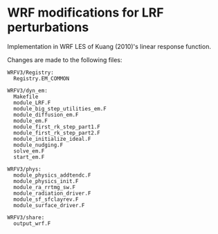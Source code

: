 # WRF modifications for LRF perturbations

Implementation in WRF LES of Kuang (2010)'s linear response function.

Changes are made to the following files:

```
WRFV3/Registry:
  Registry.EM_COMMON

WRFV3/dyn_em:
  Makefile
  module_LRF.F
  module_big_step_utilities_em.F
  module_diffusion_em.F
  module_em.F
  module_first_rk_step_part1.F
  module_first_rk_step_part2.F
  module_initialize_ideal.F
  module_nudging.F
  solve_em.F
  start_em.F

WRFV3/phys:
  module_physics_addtendc.F
  module_physics_init.F
  module_ra_rrtmg_sw.F
  module_radiation_driver.F
  module_sf_sfclayrev.F
  module_surface_driver.F

WRFV3/share:
  output_wrf.F
```